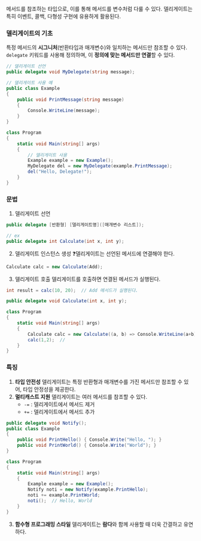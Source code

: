 
메서드를 참조하는 타입으로, 이를 통해 메서드를 변수처럼 다룰 수 있다.
델리게이트는 특히 이벤트, 콜백, 다형성 구현에 유용하게 활용된다.

### 델리게이트의 기초
특정 메서드의 **시그니처**(반환타입과 매개변수)와 일치하는 메서드만 참조할 수 있다.
`delegate` 키워드를 사용해 정의하며, 이 **정의에 맞는 메서드만 연결**할 수 있다.

```csharp
// 델리게이트 선언
public delegate void MyDelegate(string message);

// 델리게이트 사용 예
public class Example
{
    public void PrintMessage(string message)
    {
        Console.WriteLine(message);
    }
}

class Program
{
    static void Main(string[] args)
    {
        // 델리게이트 사용
        Example example = new Example();
        MyDelegate del = new MyDelegate(example.PrintMessage);
        del("Hello, Delegate!");
    }
}
```

### 문법

1. 델리게이트 선언
```csharp
public delegate [반환형] [델리게이트명]([매개변수 리스트]);

// ex
public delegate int Calculate(int x, int y);
```

2. 델리게이트 인스턴스 생성
❓델리게이트는 선언된 메서드에 연결해야 한다. 
```csharp
Calculate calc = new Calculate(Add);
```

3. 델리게이트 호출
델리게이트를 호출하면 연결된 메서드가 실행된다.
```csharp
int result = calc(10, 20);  // Add 메서드가 실행된다.
```

```csharp
public delegate void Calculate(int x, int y);

class Program
{
    static void Main(string[] args)
    {
        Calculate calc = new Calculate((a, b) => Console.WriteLine(a+b));
        calc(1,2);  // 
    }
}
```

### 특징
1. **타입 안전성**
	델리게이트는 특정 반환형과 매개변수를 가진 메서드만 참조할 수 있어, 타입 안정성을 제공한다.
2. **멀티캐스트 지원**
	델리게이트는 여러 메서드를 참조할 수 있다.
	- `-=` : 델리게이트에서 메서드 제거
	- `+=` : 델리게이트에서 메서드 추가
```csharp
public delegate void Notify();
public class Example
{
    public void PrintHello() { Console.Write("Hello, "); }
    public void PrintWorld() { Console.Write("World"); }
}

class Program
{
    static void Main(string[] args)
    {
        Example example = new Example();
        Notify noti = new Notify(example.PrintHello);
        noti += example.PrintWorld;
		noti();  // Hello, World
    }
}
```
3. **함수형 프로그래밍 스타일**
	델리게이트는 **람다**와 함께 사용할 때 더욱 간결하고 유연하다.
```csharp


```